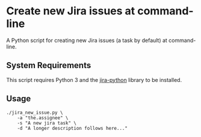 # Create new Jira issues at command-line

A Python script for creating new Jira issues (a task by default) at command-line.

## System Requirements

This script requires Python 3 and the [jira-python](https://pypi.org/project/jira/) library to be installed.

## Usage

```
./jira_new_issue.py \
    -a "the.assignee" \
    -s "A new jira task" \
    -d "A longer description follows here..."
```
